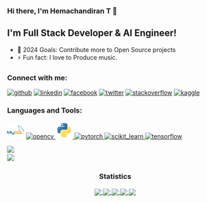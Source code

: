 ### Hi there, I'm Hemachandiran T 👋

## I'm Full Stack Developer & AI Engineer!

- 🥅 2024 Goals: Contribute more to Open Source projects
- ⚡ Fun fact: I love to Produce music.



### Connect with me:

[<img src='https://cdn.jsdelivr.net/npm/simple-icons@3.0.1/icons/github.svg' alt='github' height='40' style='fill:white;'>](https://github.com/hemachandirant)  [<img src='https://cdn.jsdelivr.net/npm/simple-icons@3.0.1/icons/linkedin.svg' alt='linkedin' height='40' style='fill:white;'>](https://www.linkedin.com/in/hemachandiran-t-081836171/)  [<img src='https://cdn.jsdelivr.net/npm/simple-icons@3.0.1/icons/facebook.svg' alt='facebook' height='40' style='fill:white;'>](https://www.facebook.com/hemachandiran.thirunavukkarau) [<img src='https://cdn.jsdelivr.net/npm/simple-icons@3.0.1/icons/twitter.svg' alt='twitter' height='40' style='fill:white;'>](https://twitter.com/hemac140)  [<img src='https://cdn.jsdelivr.net/npm/simple-icons@3.0.1/icons/stackoverflow.svg' alt='stackoverflow' height='40' style='fill:white;'>](https://stackoverflow.com/users/users/15806480/hemachandiran-t)  [<img src='https://cdn.jsdelivr.net/npm/simple-icons@3.0.1/icons/kaggle.svg' alt='kaggle' height='40' style='fill:white;'>](https://www.kaggle.com/hemachandirant)   
 


<h3 align="left">Languages and Tools:</h3>   
<p align="left"> <img src="https://raw.githubusercontent.com/devicons/devicon/master/icons/mysql/mysql-original-wordmark.svg" alt="mysql" width="40" height="40"/> </a> <a href="https://opencv.org/" target="_blank"> <img src="https://www.vectorlogo.zone/logos/opencv/opencv-icon.svg" alt="opencv" width="40" height="40"/> </a> <a href="https://www.python.org" target="_blank"> <img src="https://raw.githubusercontent.com/devicons/devicon/master/icons/python/python-original.svg" alt="python" width="40" height="40"/> </a> <a href="https://pytorch.org/" target="_blank"> <img src="https://www.vectorlogo.zone/logos/pytorch/pytorch-icon.svg" alt="pytorch" width="40" height="40"/> </a> <a href="https://scikit-learn.org/" target="_blank"> <img src="https://upload.wikimedia.org/wikipedia/commons/0/05/Scikit_learn_logo_small.svg" alt="scikit_learn" width="40" height="40"/> </a> <a href="https://www.tensorflow.org" target="_blank"> <img src="https://www.vectorlogo.zone/logos/tensorflow/tensorflow-icon.svg" alt="tensorflow" width="40" height="40"/> </a> </p>

<div> <a href="https://github.com/hemachandirant" target="_blank"><img src="https://img.shields.io/badge/GitHub-100000?style=for-the-badge&logo=github&logoColor=white" target="_blank"></a>
</div><img src="https://user-images.githubusercontent.com/73097560/115834477-dbab4500-a447-11eb-908a-139a6edaec5c.gif"><h3 align="center">Statistics</h3>
<div align="center">
<a href="https://github.com/hemachandirant">
<img align="center" src="http://github-profile-summary-cards.vercel.app/api/cards/stats?username=hemachandirant&theme=2077" height="180em" />
<img align="center" src="http://github-profile-summary-cards.vercel.app/api/cards/most-commit-language?username=hemachandirant&theme=2077" height="180em" />
<img align="center" src="http://github-profile-summary-cards.vercel.app/api/cards/repos-per-language?username=hemachandirant&theme=2077" height="180em" />
<img align="center" src="http://github-profile-summary-cards.vercel.app/api/cards/productive-time?username=hemachandirant&theme=2077" height="180em" />
<img align="center" src="http://github-profile-summary-cards.vercel.app/api/cards/profile-details?username=hemachandirant&theme=2077" height="180em" />
</div>
